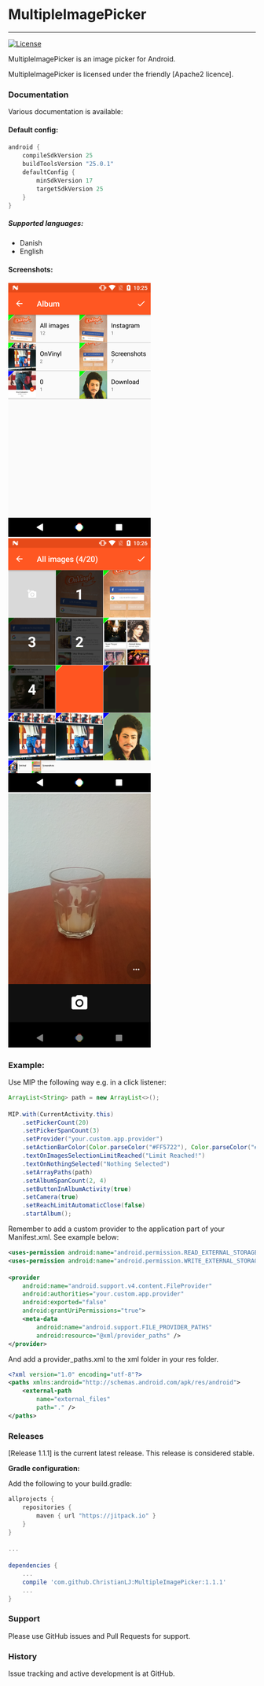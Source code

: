 # MultipleImagePicker
---------
<!--[![Build Status](https://api.travis-ci.org/ChristianLJ/MaterialEditText.svg)](https://travis-ci.org/ChristianLJ/MaterialEditText)-->
[![License](https://img.shields.io/badge/license-Apache%202-4EB1BA.svg?style=flat-square)](https://opensource.org/licenses/Apache2)

MultipleImagePicker is an image picker for Android. 

MultipleImagePicker is licensed under the friendly [Apache2 licence].

### Documentation
Various documentation is available:

#### Default config:
```groovy
android {
    compileSdkVersion 25
    buildToolsVersion "25.0.1"
    defaultConfig {
        minSdkVersion 17
        targetSdkVersion 25
    }
}
```
##### Supported languages:
- Danish
- English

#### Screenshots:
![Screenshot 1](https://raw.githubusercontent.com/ChristianLJ/MultipleImagePicker/master/documentation/s1.png)
![Screenshot 2](https://raw.githubusercontent.com/ChristianLJ/MultipleImagePicker/master/documentation/s2.png)
![Screenshot 3](https://raw.githubusercontent.com/ChristianLJ/MultipleImagePicker/master/documentation/s3.png)

### Example:
Use MIP the following way e.g. in a click listener:
```java
ArrayList<String> path = new ArrayList<>();

MIP.with(CurrentActivity.this)
    .setPickerCount(20)
    .setPickerSpanCount(3)
    .setProvider("your.custom.app.provider")
    .setActionBarColor(Color.parseColor("#FF5722"), Color.parseColor("#E64A19"))
    .textOnImagesSelectionLimitReached("Limit Reached!")
    .textOnNothingSelected("Nothing Selected")
    .setArrayPaths(path)
    .setAlbumSpanCount(2, 4)
    .setButtonInAlbumActivity(true)
    .setCamera(true)
    .setReachLimitAutomaticClose(false)
    .startAlbum();
```

Remember to add a custom provider to the application part of your Manifest.xml. See example below:
```xml
<uses-permission android:name="android.permission.READ_EXTERNAL_STORAGE"/>
<uses-permission android:name="android.permission.WRITE_EXTERNAL_STORAGE" />
	
<provider
    android:name="android.support.v4.content.FileProvider"
    android:authorities="your.custom.app.provider"
    android:exported="false"
    android:grantUriPermissions="true">
    <meta-data
        android:name="android.support.FILE_PROVIDER_PATHS"
        android:resource="@xml/provider_paths" />
</provider>
```

And add a provider_paths.xml to the xml folder in your res folder.
```xml
<?xml version="1.0" encoding="utf-8"?>
<paths xmlns:android="http://schemas.android.com/apk/res/android">
    <external-path
        name="external_files"
        path="." />
</paths>
```

### Releases
[Release 1.1.1] is the current latest release. This release is considered stable.


**Gradle configuration:**

Add the following to your build.gradle:
```groovy
allprojects {
    repositories {
        maven { url "https://jitpack.io" }
    }
}

...

dependencies {
    ...
    compile 'com.github.ChristianLJ:MultipleImagePicker:1.1.1'
    ...
}
```


### Support
Please use GitHub issues and Pull Requests for support.


### History
Issue tracking and active development is at GitHub.